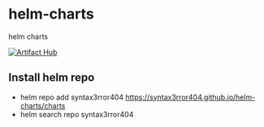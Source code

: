 # helm-charts
helm charts

[![Artifact Hub](https://img.shields.io/endpoint?url=https://artifacthub.io/badge/repository/syntaxerror404)](https://artifacthub.io/packages/search?repo=syntaxerror404)

## Install helm repo
- helm repo add syntax3rror404  https://syntax3rror404.github.io/helm-charts/charts
- helm search repo syntax3rror404


